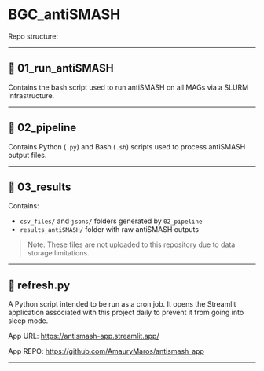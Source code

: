 # **BGC\_antiSMASH**

Repo structure:

---

## 📁 **01\_run\_antiSMASH**

Contains the bash script used to run antiSMASH on all MAGs via a SLURM infrastructure.

---

## 📁 **02\_pipeline**

Contains Python (`.py`) and Bash (`.sh`) scripts used to process antiSMASH output files.

---

## 📁 **03\_results**

Contains:

* `csv_files/` and `jsons/` folders generated by `02_pipeline`
* `results_antiSMASH/` folder with raw antiSMASH outputs

> Note: These files are not uploaded to this repository due to data storage limitations.

---

## :page_facing_up: **refresh.py**

A Python script intended to be run as a cron job.
It opens the Streamlit application associated with this project daily to prevent it from going into sleep mode.

App URL: https://antismash-app.streamlit.app/

App REPO: https://github.com/AmauryMaros/antismash_app

---
